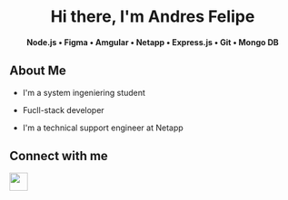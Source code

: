 <h1 align="center">Hi there, I'm Andres Felipe </h1>

<h4 align="center">
  <p1> Node.js </p1>
  •
  <p1> Figma </p1>
  •
  <p1> Amgular </p1>
  •
  <p1> Netapp </p1>
  •
  <p1> Express.js </p1>
  •
  <p1> Git </p1>
  •
  <p1> Mongo DB </p1>
 </h3>




 <h2> About Me </h2>

- I'm a system ingeniering student
  
- Fucll-stack developer
  
- I'm a technical support engineer at Netapp

<h2> Connect with me  </h2>
<a href = 'https://www.linkedin.com/in/andresfelipegonzalezn'> <img width = '32px' align= 'center' src="https://raw.githubusercontent.com/rahulbanerjee26/githubAboutMeGenerator/main/icons/linked-in-alt.svg"/></a> 

